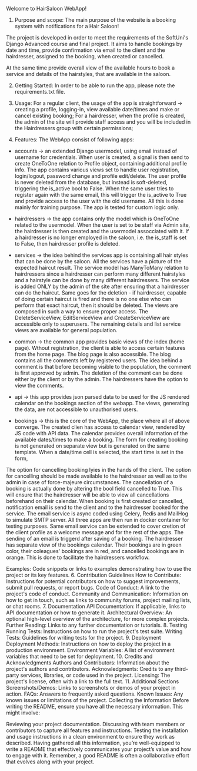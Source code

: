 Welcome to HairSaloon WebApp!

1. Purpose and scope:
The main purpose of the website is a booking system with notifications for a Hair Saloon!

The project is developed in order to meet the requirements of the SoftUni's Django Advanced course and final project.
It aims to handle bookings by date and time, provide confirmation via email to the client and the hairdresser, assigned
to the booking, when created or cancelled.

At the same time provide overall view of the available hours to book a service and details of the hairstyles, 
that are available in the saloon.

2. Getting Started:
In order to be able to run the app, please note the requirements.txt file.

3. Usage:
For a regular client, the usage of the app is straightforward -> creating a profile, logging-in, view available date/times and make or
cancel existing booking;
For a hairdresser, when the profile is created, the admin of the site will provide staff access and you will be included in the Hairdressers
group with certain permissions;
  
4. Features:
The WebApp consist of following apps:

- accounts -> an extended Django usermodel, using email instead of username for credentials. When user is created, a signal is then send to
create OneToOne relation to Profile object, containing additional profile info.
The app contains various views set to handle user registration, login/logout, password change and profile edit/delete. The user profile is never
deleted from the database, but instead is soft-deleted, triggering the is_active bool to False.
When the same user tries to register again with the same email, this will trigger the is_active to True and provide access to the user with
the old username.
All this is done mainly for training purpose.
The app is tested for custom logic only.

- hairdressers -> the app contains only the model which is OneToOne related to the usermodel.
When the user is set to be staff via Admin site, the hairdresser is then created and the usermodel assocciated with it. If a hairdresser is
no longer employed in the saloon, i.e. the is_staff is set to False, then hairdresser profile is deleted.

- services -> the idea behind the services app is containing all hair styles that can be done by the saloon. All the services have a picture of
the expected haircut result. The service model has ManyToMany relation to hairdressers since a hairdresser can perform many different
hairstyles and a hairstyle can be done by many different hairdressers. The service is added ONLY by the admin of the site after ensuring that
a hairdresser can do the haircut. Same goes for the deletion - if hairdresser, capable of doing certain haircut is fired and there is no one
else who can perform that exact haircut, then it should be deleted.
The views are composed in such a way to ensure proper access. The DeleteServiceView, EditServiceView and CreateServiceView are accessible only to superusers.
The remaining details and list service views are available for general population.

- common -> the common app provides basic views of the index (home page). Wthout registration, the client is able to access certain features from
the home page. The blog page is also accessible. The blog contains all the comments left by registered users. The idea behind a comment is that
before becoming visible to the population, the comment is first approved by admin. The deletion of the comment can be done either by the client or
by the admin. The hairdressers have the option to view the comments.

- api -> this app provides json parsed data to be used for the JS rendered calendar on the bookings section of the webapp. The views, generating
the data, are not accessible to unauthorised users.

- bookings -> this is the core of the WebApp, the place where all of above converge. The created clien has access to calendar view, rendered by JS
code with API data. The calendar provides overall information of the available dates/times to make a booking. The form for creating booking is
not generated on separate view but is generated on the same template. When a date/time cell is selected, the start time is set in the form,


The option for cancelling booking lyies in the hands of the client. The option for cancelling should be made available to the hairdresser as well
as to the admin in case of force-majeure circumstances. The cancellation of a booking is actually done by altering the bool field cancelled to True.
This will ensure that the hairdresser will be able to view all cancellations beforehand on their calendar.
When booking is first created or cancelled, notification email is send to the client and to the hairdresser booked for the service. The email
service is async coded using Celery, Redis and MailHog to simulate SMTP server. All three apps are then run in docker container for testing
purposes. Same email service can be extended to cover cretion of the client profile as a welcome message and for the rest of the apps. The
sending of an email is triggerd after saving of a booking.
The hairdresser has separate view of the bookings calendar. Their bookings are in green color, their coleagues' bookings are in red, and cancelled
bookings are in orange. This is done to facilitate the hairdressers workflow.


Examples: Code snippets or links to examples demonstrating how to use the project or its key features.
6. Contribution Guidelines
How to Contribute: Instructions for potential contributors on how to suggest improvements, submit pull requests, or report bugs.
Code of Conduct: A link to the project's code of conduct.
Community and Communication: Information on how to get in touch, such as links to community forums, project mailing lists, or chat rooms.
7. Documentation
API Documentation: If applicable, links to API documentation or how to generate it.
Architectural Overview: An optional high-level overview of the architecture, for more complex projects.
Further Reading: Links to any further documentation or tutorials.
8. Testing
Running Tests: Instructions on how to run the project's test suite.
Writing Tests: Guidelines for writing tests for the project.
9. Deployment
Deployment Methods: Instructions on how to deploy the project in a production environment.
Environment Variables: A list of environment variables that need to be set for deployment.
10. Credits and Acknowledgments
Authors and Contributors: Information about the project's authors and contributors.
Acknowledgments: Credits to any third-party services, libraries, or code used in the project.
Licensing: The project's license, often with a link to the full text.
11. Additional Sections
Screenshots/Demos: Links to screenshots or demos of your project in action.
FAQs: Answers to frequently asked questions.
Known Issues: Any known issues or limitations of the project.
Collecting the Information
Before writing the README, ensure you have all the necessary information. This might involve:

Reviewing your project documentation.
Discussing with team members or contributors to capture all features and instructions.
Testing the installation and usage instructions in a clean environment to ensure they work as described.
Having gathered all this information, you’re well-equipped to write a README that effectively communicates your project’s value and how to engage with it. Remember, a good README is often a collaborative effort that evolves along with your project.
